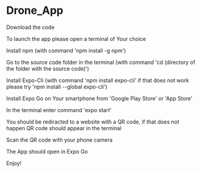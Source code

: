 # Drone_App
Download the code

To launch the app please open a terminal of Your choice

Install npm (with command 'npm install -g npm')

Go to the source code folder in the terminal (with command 'cd (directory of the folder with the source code)') 

Install Expo-Cli (with command 'npm install expo-cli' if that does not work please try 'npm install --global expo-cli')

Install Expo Go on Your smartphone from 'Google Play Store' or 'App Store'

In the terminal enter command 'expo start'

You should be rediracted to a website with a QR code, if that does not happen QR code should appear in the terminal

Scan the QR code with your phone camera

The App should open in Expo Go

Enjoy!
